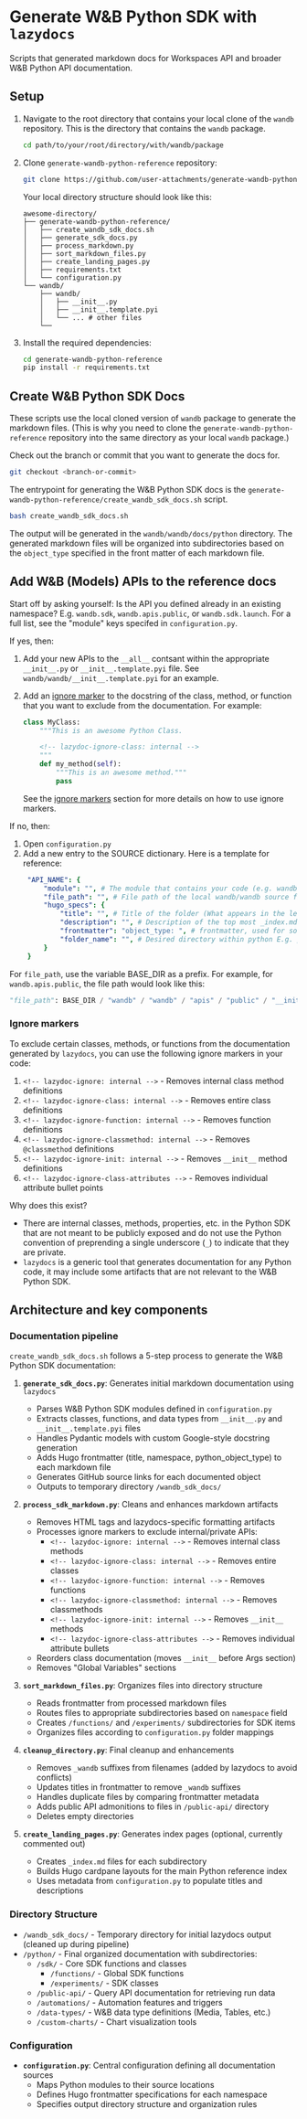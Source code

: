 # Generate W&B Python SDK with `lazydocs`

Scripts that generated markdown docs for Workspaces API and broader W&B Python API documentation.

## Setup
1. Navigate to the root directory that contains your local clone of the `wandb` repository. This is the directory that contains the `wandb` package.

   ```bash
   cd path/to/your/root/directory/with/wandb/package
   ```
2. Clone `generate-wandb-python-reference` repository:

   ```bash
   git clone https://github.com/user-attachments/generate-wandb-python-reference.git
   ```

    Your local directory structure should look like this:

    ```text
    awesome-directory/
    ├── generate-wandb-python-reference/
    │   ├── create_wandb_sdk_docs.sh
    │   ├── generate_sdk_docs.py
    │   ├── process_markdown.py
    │   ├── sort_markdown_files.py
    │   ├── create_landing_pages.py
    │   ├── requirements.txt
    │   └── configuration.py
    └── wandb/
        ├── wandb/
        │   ├── __init__.py
        │   ├── __init__.template.pyi
        │   └── ... # other files
        └──
    ```

3. Install the required dependencies:
   ```bash
   cd generate-wandb-python-reference
   pip install -r requirements.txt
   ``` 

## Create W&B Python SDK Docs

These scripts use the local cloned version of `wandb` package to generate the markdown files. (This is why you need to clone the `generate-wandb-python-reference` repository into the same directory as your local `wandb` package.)

Check out the branch or commit that you want to generate the docs for.

```bash title="wandb"
git checkout <branch-or-commit>
```

The entrypoint for generating the W&B Python SDK docs is the `generate-wandb-python-reference/create_wandb_sdk_docs.sh` script.

```bash title="generate-wandb-python-reference"
bash create_wandb_sdk_docs.sh
```

The output will be generated in the `wandb/wandb/docs/python` directory. The generated markdown files will be organized into subdirectories based on the `object_type` specified in the front matter of each markdown file.

## Add W&B (Models) APIs to the reference docs

Start off by asking yourself: Is the API you defined already in an existing namespace? E.g. `wandb.sdk`, `wandb.apis.public`, or `wandb.sdk.launch`. For a full list, see the "module" keys specifed in `configuration.py`.

If yes, then:

1. Add your new APIs to the `__all__` contsant within the appropriate `__init__.py` or `__init__.template.pyi` file. See  `wandb/wandb/__init__.template.pyi` for an example.
2. Add an [ignore marker](#ignore-markers) to the docstring of the class, method, or function that you want to exclude from the documentation. For example:
   ```python
   class MyClass:
       """This is an awesome Python Class.

       <!-- lazydoc-ignore-class: internal -->
       """
       def my_method(self):
           """This is an awesome method."""
           pass
   ```

   See the [ignore markers](#ignore-markers) section for more details on how to use ignore markers.
 
If no, then:

1. Open `configuration.py`
2. Add a new entry to the SOURCE dictionary. Here is a template for reference:
   ```yaml
    "API_NAME": {
        "module": "", # The module that contains your code (e.g. wandb.apis.public)
        "file_path": "", # File path of the local wandb/wandb source files
        "hugo_specs": {
            "title": "", # Title of the folder (What appears in the left navigation)
            "description": "", # Description of the top most _index.md file
            "frontmatter": "object_type: ", # frontmatter, used for sorting
            "folder_name": "", # Desired directory within python E.g. python/launch-library, python/data-type/
        }
    }
   ```

For `file_path`, use the variable BASE_DIR as a prefix. For example, for `wandb.apis.public`, the file path would look like this:

```py
"file_path": BASE_DIR / "wandb" / "wandb" / "apis" / "public" / "__init__.py"
```

### Ignore markers

To exclude certain classes, methods, or functions from the documentation generated by `lazydocs`, you can use the following ignore markers in your code:

1. `<!-- lazydoc-ignore: internal -->` - Removes internal class method definitions
2. `<!-- lazydoc-ignore-class: internal -->` - Removes entire class definitions
3. `<!-- lazydoc-ignore-function: internal -->` - Removes function definitions
4. `<!-- lazydoc-ignore-classmethod: internal -->` - Removes `@classmethod` definitions
5. `<!-- lazydoc-ignore-init: internal -->` - Removes `__init__` method definitions
6. `<!-- lazydoc-ignore-class-attributes -->` - Removes individual attribute bullet points

Why does this exist?
* There are internal classes, methods, properties, etc. in the Python SDK that are not meant to be publicly exposed and do not use the Python convention of preprending a single underscore (`_`) to indicate that they are private.
* `lazydocs` is a generic tool that generates documentation for any Python code, it may include some artifacts that are not relevant to the W&B Python SDK.


## Architecture and key components

### Documentation pipeline
`create_wandb_sdk_docs.sh` follows a 5-step process to generate the W&B Python SDK documentation:

1. **`generate_sdk_docs.py`**: Generates initial markdown documentation using `lazydocs`
   - Parses W&B Python SDK modules defined in `configuration.py`
   - Extracts classes, functions, and data types from `__init__.py` and `__init__.template.pyi` files
   - Handles Pydantic models with custom Google-style docstring generation
   - Adds Hugo frontmatter (title, namespace, python_object_type) to each markdown file
   - Generates GitHub source links for each documented object
   - Outputs to temporary directory `/wandb_sdk_docs/`

2. **`process_sdk_markdown.py`**: Cleans and enhances markdown artifacts
   - Removes HTML tags and lazydocs-specific formatting artifacts
   - Processes ignore markers to exclude internal/private APIs:
     - `<!-- lazydoc-ignore: internal -->` - Removes internal class methods
     - `<!-- lazydoc-ignore-class: internal -->` - Removes entire classes
     - `<!-- lazydoc-ignore-function: internal -->` - Removes functions
     - `<!-- lazydoc-ignore-classmethod: internal -->` - Removes classmethods
     - `<!-- lazydoc-ignore-init: internal -->` - Removes `__init__` methods
     - `<!-- lazydoc-ignore-class-attributes -->` - Removes individual attribute bullets
   - Reorders class documentation (moves `__init__` before Args section)
   - Removes "Global Variables" sections

3. **`sort_markdown_files.py`**: Organizes files into directory structure
   - Reads frontmatter from processed markdown files
   - Routes files to appropriate subdirectories based on `namespace` field
   - Creates `/functions/` and `/experiments/` subdirectories for SDK items
   - Organizes files according to `configuration.py` folder mappings

4. **`cleanup_directory.py`**: Final cleanup and enhancements
   - Removes `_wandb` suffixes from filenames (added by lazydocs to avoid conflicts)
   - Updates titles in frontmatter to remove `_wandb` suffixes
   - Handles duplicate files by comparing frontmatter metadata
   - Adds public API admonitions to files in `/public-api/` directory
   - Deletes empty directories

5. **`create_landing_pages.py`**: Generates index pages (optional, currently commented out)
   - Creates `_index.md` files for each subdirectory
   - Builds Hugo cardpane layouts for the main Python reference index
   - Uses metadata from `configuration.py` to populate titles and descriptions

### Directory Structure
- `/wandb_sdk_docs/` - Temporary directory for initial lazydocs output (cleaned up during pipeline)
- `/python/` - Final organized documentation with subdirectories:
  - `/sdk/` - Core SDK functions and classes
    - `/functions/` - Global SDK functions
    - `/experiments/` - SDK classes
  - `/public-api/` - Query API documentation for retrieving run data
  - `/automations/` - Automation features and triggers
  - `/data-types/` - W&B data type definitions (Media, Tables, etc.)
  - `/custom-charts/` - Chart visualization tools

### Configuration
- **`configuration.py`**: Central configuration defining all documentation sources
  - Maps Python modules to their source locations
  - Defines Hugo frontmatter specifications for each namespace
  - Specifies output directory structure and organization rules